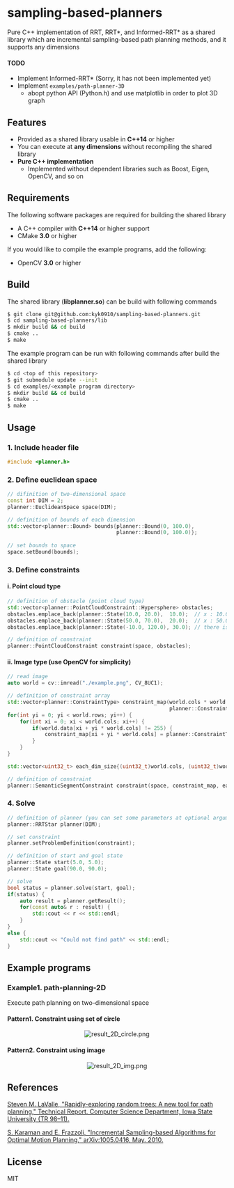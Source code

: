 # sampling-based-planners
Pure C++ implementation of RRT, RRT*, and Informed-RRT* as a shared library which are incremental sampling-based path planning methods, and it supports any dimensions

#### TODO
- Implement Informed-RRT* (Sorry, it has not been implemented yet)
- Implement `examples/path-planner-3D`
    - abopt python API (Python.h) and use matplotlib in order to plot 3D graph

## Features
- Provided as a shared library usable in **C++14** or higher
- You can execute at **any dimensions** without recompiling the shared library
- **Pure C++ implementation**
    - Implemented without dependent libraries such as Boost, Eigen, OpenCV, and so on

## Requirements
The following software packages are required for building the shared library
- A C++ compiler with **C++14** or higher support
- CMake **3.0** or higher

If you would like to compile the example programs, add the following:
- OpenCV **3.0** or higher

## Build
The shared library (**libplanner.so**) can be build with following commands

``` sh
$ git clone git@github.com:kyk0910/sampling-based-planners.git
$ cd sampling-based-planners/lib
$ mkdir build && cd build
$ cmake ..
$ make
```

The example program can be run with following commands after build the shared library

``` sh
$ cd <top of this repository>
$ git submodule update --init
$ cd examples/<example program directory>
$ mkdir build && cd build
$ cmake ..
$ make
```

## Usage
### 1. Include header file
``` c++
#include <planner.h>
```

### 2. Define euclidean space
``` c++
// difinition of two-dimensional space
const int DIM = 2;
planner::EuclideanSpace space(DIM);

// definition of bounds of each dimension
std::vector<planner::Bound> bounds{planner::Bound(0, 100.0),
                                   planner::Bound(0, 100.0)};
                                   
// set bounds to space
space.setBound(bounds);
```

### 3. Define constraints
#### i. Point cloud type
``` c++
// definition of obstacle (point cloud type)
std::vector<planner::PointCloudConstraint::Hypersphere> obstacles;
obstacles.emplace_back(planner::State(10.0, 20.0),  10.0);  // x : 10.0, y : 20.0, radius : 10.0
obstacles.emplace_back(planner::State(50.0, 70.0),  20.0);  // x : 50.0, y : 70.0, radius : 20.0
obstacles.emplace_back(planner::State(-10.0, 120.0), 30.0); // there is no probrem out of range

// definition of constraint
planner::PointCloudConstraint constraint(space, obstacles);
```

#### ii. Image type (use OpenCV for simplicity)
``` c++
// read image
auto world = cv::imread("./example.png", CV_8UC1);

// definition of constraint array
std::vector<planner::ConstraintType> constraint_map(world.cols * world.rows,
                                                    planner::ConstraintType::ENTAERABLE);
for(int yi = 0; yi < world.rows; yi++) {
    for(int xi = 0; xi < world.cols; xi++) {
        if(world.data[xi + yi * world.cols] != 255) {
            constraint_map[xi + yi * world.cols] = planner::ConstraintType::NOENTRY;
        }
    }
}

std::vector<uint32_t> each_dim_size{(uint32_t)world.cols, (uint32_t)world.rows};

// definition of constraint
planner::SemanticSegmentConstraint constraint(space, constraint_map, each_dim_size);
```

### 4. Solve
``` c++
// definition of planner (you can set some parameters at optional argument)
planner::RRTStar planner(DIM);

// set constraint
planner.setProblemDefinition(constraint);

// definition of start and goal state
planner::State start(5.0, 5.0);
planner::State goal(90.0, 90.0);

// solve
bool status = planner.solve(start, goal);
if(status) {
    auto result = planner.getResult();
    for(const auto& r : result) {
        std::cout << r << std::endl;
    }
}
else {
    std::cout << "Could not find path" << std::endl;
}
```

## Example programs

### Example1. path-planning-2D
Execute path planning on two-dimensional space

#### Pattern1. Constraint using set of circle
<div style="text-align: center;">
    <img src="assets/result_2D_circle.png" alt="result_2D_circle.png">
</div>

#### Pattern2. Constraint using image
<div style="text-align: center;">
    <img src="assets/result_2D_img.png" alt="result_2D_img.png">
</div>

## References
[Steven M. LaValle, "Rapidly-exploring random trees: A new tool for path planning," Technical Report. Computer Science Department, Iowa State University (TR 98–11).](http://msl.cs.uiuc.edu/~lavalle/papers/Lav98c.pdf)

[S. Karaman and E. Frazzoli, "Incremental Sampling-based Algorithms for Optimal Motion Planning," arXiv:1005.0416, May. 2010.](https://arxiv.org/pdf/1005.0416.pdf)

## License
MIT
